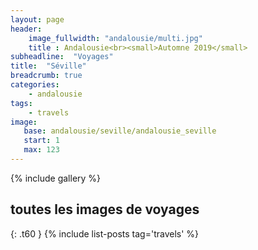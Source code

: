 ```yaml
---
layout: page
header:
    image_fullwidth: "andalousie/multi.jpg"
    title : Andalousie<br><small>Automne 2019</small>
subheadline:  "Voyages"
title:  "Séville"
breadcrumb: true
categories:
    - andalousie
tags:
    - travels
image:
   base: andalousie/seville/andalousie_seville
   start: 1
   max: 123
---
```


{% include gallery %}




## toutes les images de voyages
{: .t60 }
{% include list-posts tag='travels' %}

